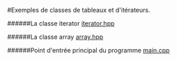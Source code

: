 
#Exemples de classes de tableaux et d'itérateurs.

######La classe iterator
[iterator.hpp](../../../../cpp/include/ulaval/iterator/iterator.hpp)  

######La classe array
[array.hpp](../../../../cpp/include/ulaval/container/array.hpp)  

######Point d'entrée principal du programme
[main.cpp](../../../../cpp/src/ift-2008/container/array/main.cpp)
